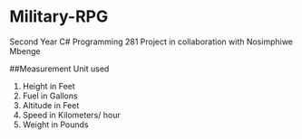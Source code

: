 # Military-RPG
Second Year C# Programming 281 Project in collaboration with Nosimphiwe Mbenge


##Measurement Unit used 

1. Height in Feet 
2. Fuel in Gallons 
3. Altitude in Feet 
4. Speed in Kilometers/ hour
5. Weight in Pounds


